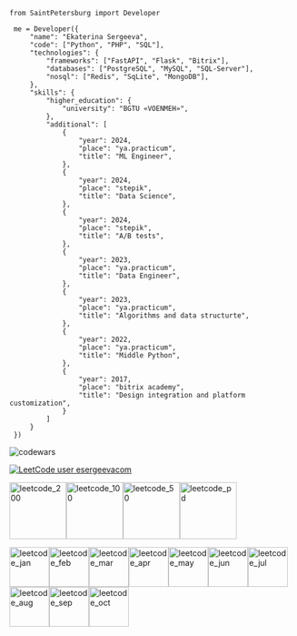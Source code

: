 ```
from SaintPetersburg import Developer

 me = Developer({
     "name": "Ekaterina Sergeeva",
     "code": ["Python", "PHP", "SQL"],
     "technologies": {
         "frameworks": ["FastAPI", "Flask", "Bitrix"],
         "databases": ["PostgreSQL", "MySQL", "SQL-Server"],
         "nosql": ["Redis", "SqLite", "MongoDB"],
     },
     "skills": {
         "higher_education": {
             "university": "BGTU «VOENMEH»",
         },
         "additional": [
             {
                 "year": 2024,
                 "place": "ya.practicum",
                 "title": "ML Engineer",
             },
             {
                 "year": 2024,
                 "place": "stepik",
                 "title": "Data Science",
             },
             {
                 "year": 2024,
                 "place": "stepik",
                 "title": "A/B tests",
             },
             {
                 "year": 2023,
                 "place": "ya.practicum",
                 "title": "Data Engineer",
             },
             {
                 "year": 2023,
                 "place": "ya.practicum",
                 "title": "Algorithms and data structurte",
             },
             {
                 "year": 2022,
                 "place": "ya.practicum",
                 "title": "Middle Python",
             },
             {
                 "year": 2017,
                 "place": "bitrix academy",
                 "title": "Design integration and platform customization",
             }
         ]
     }
 })
```

![codewars](https://www.codewars.com/users/esergeevacom/badges/small)

[![LeetCode user esergeevacom](https://img.shields.io/badge/dynamic/json?style=flat&labelColor=black&color=%23ffa116&label=Solved&query=solvedOverTotal&url=https%3A%2F%2Fbadge.xyli.tech/%2Fapi%2Fusers%2Fesergeevacom&logo=leetcode&logoColor=yellow)](https://leetcode.com/esergeevacom/)

<img src="https://assets.leetcode.com/static_assets/marketing/2024-200.gif" alt="leetcode_200" style="width:100px;" /><img src="https://assets.leetcode.com/static_assets/marketing/2024-100-lg.png" alt="leetcode_100" style="width:100px;" /><img src="https://assets.leetcode.com/static_assets/marketing/2024-50-lg.png" alt="leetcode_50" style="width:100px;" /><img src="https://assets.leetcode.com/static_assets/others/Introduction_to_Pandas_Badge.png" alt="leetcode_pd" style="width:100px;" />


<img src="https://leetcode.com/static/images/badges/dcc-2024-1.png" alt="leetcode_jan" style="width:70px;" /><img src="https://leetcode.com/static/images/badges/dcc-2024-2.png" alt="leetcode_feb" style="width:70px;" /><img src="https://leetcode.com/static/images/badges/dcc-2024-3.png" alt="leetcode_mar" style="width:70px;" /><img src="https://leetcode.com/static/images/badges/dcc-2024-4.png" alt="leetcode_apr" style="width:70px;" /><img src="https://leetcode.com/static/images/badges/dcc-2024-5.png" alt="leetcode_may" style="width:70px;" /><img src="https://leetcode.com/static/images/badges/dcc-2024-6.png" alt="leetcode_jun" style="width:70px;" /><img src="https://leetcode.com/static/images/badges/dcc-2024-7.png" alt="leetcode_jul" style="width:70px;" /><img src="https://leetcode.com/static/images/badges/dcc-2024-8.png" alt="leetcode_aug" style="width:70px;" /><img src="https://leetcode.com/static/images/badges/dcc-2024-9.png" alt="leetcode_sep" style="width:70px;" /><img src="https://leetcode.com/static/images/badges/dcc-2024-10.png" alt="leetcode_oct" style="width:70px;" />

<!--
**esergeevacom/esergeevacom** is a ✨ _special_ ✨ repository because its `README.md` (this file) appears on your GitHub profile.

Here are some ideas to get you started:

- 🔭 I’m currently working on ...
- 🌱 I’m currently learning ...
- 👯 I’m looking to collaborate on ...
- 🤔 I’m looking for help with ...
- 💬 Ask me about ...
- 📫 How to reach me: ...
- 😄 Pronouns: ...
- ⚡ Fun fact: ...
-->
